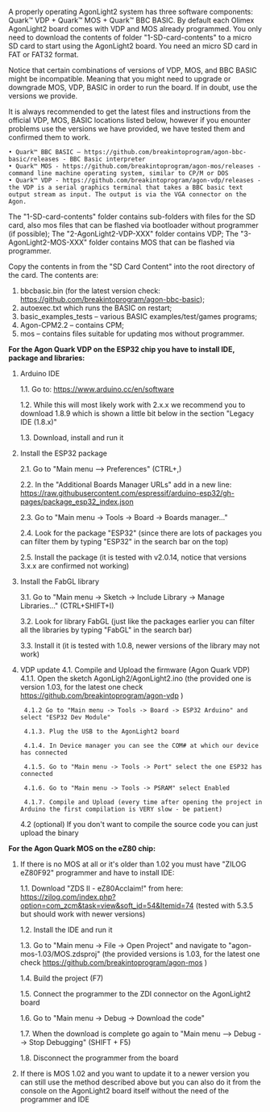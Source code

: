 A properly operating AgonLight2 system has three software components: Quark™ VDP + Quark™ MOS + Quark™ BBC BASIC. By default each Olimex AgonLight2 board comes with VDP and MOS already programmed. You only need to download the contents of folder "1-SD-card-contents" to a micro SD card to start using the AgonLight2 board. You need an micro SD card in FAT or FAT32 format.

Notice that certain combinations of versions of VDP, MOS, and BBC BASIC might be incompatible. Meaning that you might need to upgrade or downgrade MOS, VDP, BASIC in order to run the board. If in doubt, use the versions we provide.

It is always recommended to get the latest files and instructions from the official VDP, MOS, BASIC locations listed below, however if you enounter problems use the versions we have provided, we have tested them and confirmed them to work.

    • Quark™ BBC BASIC – https://github.com/breakintoprogram/agon-bbc-basic/releases - BBC Basic interpreter
    • Quark™ MOS - https://github.com/breakintoprogram/agon-mos/releases - command line machine operating system, similar to CP/M or DOS
    • Quark™ VDP - https://github.com/breakintoprogram/agon-vdp/releases - the VDP is a serial graphics terminal that takes a BBC basic text output stream as input. The output is via the VGA connector on the Agon.

The "1-SD-card-contents" folder contains sub-folders with files for the SD card, also mos files that can be flashed via bootloader without programmer (if possible);
The "2-AgonLight2-VDP-XXX" folder contains VDP;
The "3-AgonLight2-MOS-XXX" folder contains MOS that can be flashed via programmer.

Copy the contents in from the "SD Card Content" into the root directory of the card. The contents are:

1) bbcbasic.bin (for the latest version check: https://github.com/breakintoprogram/agon-bbc-basic);
2) autoexec.txt which runs the BASIC on restart;
3) basic_examples_tests – various BASIC examples/test/games programs;
4) Agon-CPM2.2 – contains CPM;
5) mos – contains files suitable for updating mos without programmer.

**For the Agon Quark VDP on the ESP32 chip you have to install IDE, package and libraries:**

1. Arduino IDE

    1.1. Go to: https://www.arduino.cc/en/software

    1.2. While this will most likely work with 2.x.x we recommend you to download 1.8.9 which is shown a little bit below in the section "Legacy IDE (1.8.x)"

    1.3. Download, install and run it

2. Install the ESP32 package

    2.1. Go to "Main menu --> Preferences" (CTRL+,)

    2.2. In the "Additional Boards Manager URLs" add in a new line: https://raw.githubusercontent.com/espressif/arduino-esp32/gh-pages/package_esp32_index.json

    2.3. Go to "Main menu -> Tools -> Board -> Boards manager..."

    2.4. Look for the package "ESP32" (since there are lots of packages you can filter them by typing "ESP32" in the search bar on the top)

    2.5. Install the package (it is tested with v2.0.14, notice that versions 3.x.x are confirmed not working)

3. Install the FabGL library

    3.1. Go to "Main menu -> Sketch -> Include Library -> Manage Libraries..." (CTRL+SHIFT+I)

    3.2. Look for library FabGL (just like the packages earlier you can filter all the libraries by typing "FabGL" in the search bar)

    3.3. Install it (it is tested with 1.0.8, newer versions of the library may not work)

4. VDP update
    4.1. Compile and Upload the firmware (Agon Quark VDP)
        4.1.1. Open the sketch AgonLigh2/AgonLight2.ino (the provided one is version 1.03, for the latest one check https://github.com/breakintoprogram/agon-vdp )

        4.1.2 Go to "Main menu -> Tools -> Board -> ESP32 Arduino" and select "ESP32 Dev Module"

        4.1.3. Plug the USB to the AgonLight2 board

        4.1.4. In Device manager you can see the COM# at which our device has connected

        4.1.5. Go to "Main menu -> Tools -> Port" select the one ESP32 has connected

        4.1.6. Go to "Main menu -> Tools -> PSRAM" select Enabled

        4.1.7. Compile and Upload (every time after opening the project in Arduino the first compilation is VERY slow - be patient)
    4.2 (optional) If you don't want to compile the source code you can just upload the binary

**For the Agon Quark MOS on the eZ80 chip:**

1. If there is no MOS at all or it's older than 1.02 you must have "ZILOG eZ80F92" programmer and have to install IDE:

    1.1. Download "ZDS II - eZ80Acclaim!" from here: https://zilog.com/index.php?option=com_zcm&task=view&soft_id=54&Itemid=74 (tested with 5.3.5 but should work with newer versions)

    1.2. Install the IDE and run it

    1.3. Go to "Main menu -> File -> Open Project" and navigate to  "agon-mos-1.03/MOS.zdsproj" (the provided versions is 1.03, for the latest one check https://github.com/breakintoprogram/agon-mos )

    1.4. Build the project (F7)

    1.5. Connect the programmer to the ZDI connector on the AgonLight2 board

    1.6. Go to "Main menu -> Debug -> Download the code"

    1.7. When the download is complete go again to "Main menu --> Debug --> Stop Debugging" (SHIFT + F5)

    1.8. Disconnect the programmer from the board

2. If there is MOS 1.02 and you want to update it to a newer version you can still use the method described above but you can also do it from the console on the AgonLight2 board itself without the need of the programmer and IDE
